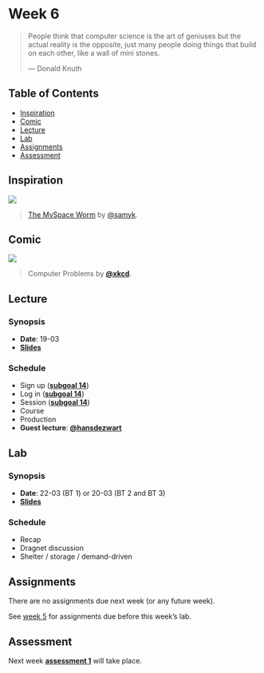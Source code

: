 # Week 6

> People think that computer science is the art of geniuses but the actual
> reality is the opposite, just many people doing things that build on each
> other, like a wall of mini stones.
>
> — Donald Knuth

## Table of Contents

*   [Inspiration](#inspiration)
*   [Comic](#comic)
*   [Lecture](#lecture)
*   [Lab](#lab)
*   [Assignments](#assignments)
*   [Assessment](#assessment)

## Inspiration

[![][inspiration-cover]][inspiration-link]

> [The MySpace Worm][inspiration-link] by
> [@samyk][inspiration-author].

## Comic

[![][comic-cover]][comic-link]

> Computer Problems by [**@xkcd**][comic-author].

## Lecture

### Synopsis

*   **Date**: 19-03
*   [**Slides**][slides-lecture]

### Schedule

*   Sign up ([**subgoal 14**][s14])
*   Log in ([**subgoal 14**][s14])
*   Session ([**subgoal 14**][s14])
*   Course
*   Production
*   **Guest lecture**: [**@hansdezwart**](https://twitter.com/hansdezwart)

## Lab

### Synopsis

*   **Date**: 22-03 (BT 1) or 20-03 (BT 2 and BT 3)
*   [**Slides**][slides-lab]

### Schedule

*   Recap
*   Dragnet discussion
*   Shelter / storage / demand-driven

## Assignments

There are no assignments due next week (or any future week).

See [week 5][w5a] for assignments due before this week’s lab.

## Assessment

Next week [**assessment 1**][a1] will take place.

[inspiration-cover]: images/samy-is-my-hero.png

[inspiration-link]: http://samy.pl/popular/

[inspiration-author]: https://github.com/samyk

[comic-cover]: https://imgs.xkcd.com/comics/computer_problems.png

[comic-link]: https://xkcd.com/722/

[comic-author]: https://xkcd.com

[slides-lecture]: https://docs.google.com/presentation/d/1BHMqO9UV5ePt29n8cnjaznvye8Gu_HrdzhzC3h5rgOI/edit?usp=sharing

[slides-lab]: https://docs.google.com/presentation/d/1VP8OSUwF12-St3Q0AeK3pi1QeEkM_muidiZj2pqpqTY/edit?usp=sharing

[w5a]: week-5.md#assignments

[s14]: readme.md#subgoal-14

[a1]: assessment-1.md
